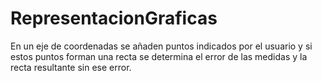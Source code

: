 RepresentacionGraficas
======================

En un eje de coordenadas se añaden puntos indicados por el usuario y si estos puntos forman una recta se determina el error de las medidas y la recta resultante sin ese error.
